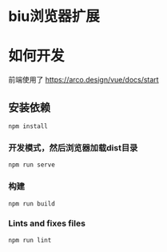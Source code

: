 # biu浏览器扩展


# 如何开发

前端使用了 https://arco.design/vue/docs/start
## 安装依赖
```
npm install
```

### 开发模式，然后浏览器加载dist目录
```
npm run serve
```

### 构建
```
npm run build
```

### Lints and fixes files
```
npm run lint
```